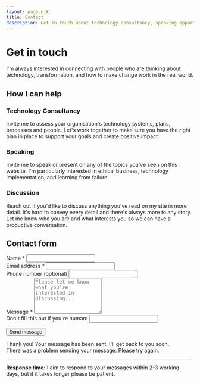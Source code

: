 ```yaml
---
layout: page.njk
title: Contact
description: Get in touch about technology consultancy, speaking opportunities, or to discuss ideas
---
```


# Get in touch

I'm always interested in connecting with people who are thinking about technology, transformation, and how to make change work in the real world.

## How I can help

<div class="services-grid">
  <div class="service-card">
    <h3>Technology Consultancy</h3>
    <p>Invite me to assess your organisation's technology systems, plans, processes and people. Let's work together to make sure you have the right plan in place to support your goals and create positive impact.</p>
  </div>
  
  <div class="service-card">
    <h3>Speaking</h3>
    <p>Invite me to speak or present on any of the topics you've seen on this website. I'm particularly interested in ethical business, technology implementation, and learning from failure.</p>
  </div>
  
  <div class="service-card">
    <h3>Discussion</h3>
    <p>Reach out if you'd like to discuss anything you've read on my site in more detail. It's hard to convey every detail and there's always more to any story. Let me know who you are and what interests you so we can have a productive conversation.</p>
  </div>
</div>

## Contact form

<form class="contact-form" action="https://formspree.io/f/xyzjnpyv" method="POST">
  <div class="form-group">
    <label for="name" class="form-label">Name *</label>
    <input type="text" id="name" name="name" class="form-input" required aria-describedby="name-error">
    <div class="form-error" id="name-error"></div>
  </div>
  
  <div class="form-group">
    <label for="email" class="form-label">Email address *</label>
    <input type="email" id="email" name="email" class="form-input" required aria-describedby="email-error">
    <div class="form-error" id="email-error"></div>
  </div>
  
  <div class="form-group">
    <label for="phone" class="form-label">Phone number (optional)</label>
    <input type="tel" id="phone" name="phone" class="form-input">
  </div>
  
  <div class="form-group">
    <label for="message" class="form-label">Message *</label>
    <textarea id="message" name="message" rows="6" class="form-input form-textarea" required aria-describedby="message-error" placeholder="Please let me know what you're interested in discussing..."></textarea>
    <div class="form-error" id="message-error"></div>
  </div>
  
  <!-- Honeypot field for spam prevention -->
  <div class="honeypot">
    <label for="website">Don't fill this out if you're human:</label>
    <input type="text" id="website" name="website" tabindex="-1">
  </div>
  
  <button type="submit" class="form-submit">Send message</button>
  
  <div class="form-status">
    <div class="form-success" id="form-success">Thank you! Your message has been sent. I'll get back to you soon.</div>
    <div class="form-error" id="form-error">There was a problem sending your message. Please try again.</div>
  </div>
</form>

---

<div class="contact-note">
  <p><strong>Response time:</strong> I aim to respond to your messages within 2-3 working days, but if it takes longer please be patient.</p>
</div>
